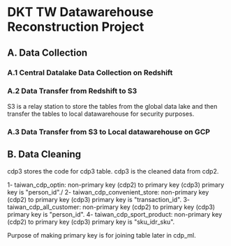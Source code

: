 # DKT TW Datawarehouse Reconstruction Project

## A. Data Collection

### A.1 Central Datalake Data Collection on Redshift

### A.2 Data Transfer from Redshift to S3
S3 is a relay station to store the tables from the global data lake and then transfer the tables to local datawarehouse for security purposes.

### A.3 Data Transfer from S3 to Local datawarehouse on GCP


## B. Data Cleaning

cdp3 stores the code for cdp3 table. cdp3 is the cleaned data from cdp2.

1- taiwan_cdp_optin: non-primary key (cdp2) to primary key (cdp3)
    primary key is "person_id"./
2- taiwan_cdp_convenient_store: non-primary key (cdp2) to primary key (cdp3)
    primary key is "transaction_id".
3- taiwan_cdp_all_customer: non-primary key (cdp2) to primary key (cdp3)
    primary key is "person_id".
4- taiwan_cdp_sport_product: non-primary key (cdp2) to primary key (cdp3)
    primary key is "sku_idr_sku".
    
Purpose of making primary key is for joining table later in cdp_ml.
